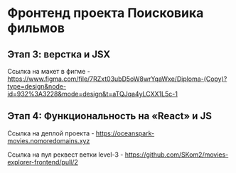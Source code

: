 # Фронтенд проекта Поисковика фильмов

## Этап 3: верстка и JSX
Ссылка на макет в фигме - https://www.figma.com/file/7RZxt03ubD5oW8wrYqaWxe/Diploma-(Copy)?type=design&node-id=932%3A3228&mode=design&t=aTQJqa4yLCXX1L5c-1

## Этап 4: Функциональность на «React» и JS
Ссылка на деплой проекта - https://oceanspark-movies.nomoredomains.xyz

Ссылка на пул реквест ветки level-3 - https://github.com/SKom2/movies-explorer-frontend/pull/2
